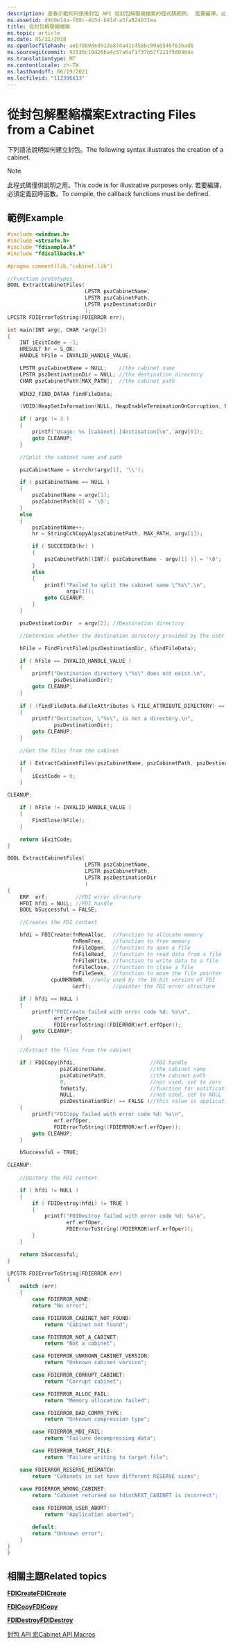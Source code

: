 ```yaml
---
description: 查看示範如何使用封包 API 從封包解壓縮檔案的程式碼範例。 若要編譯，必須定義回呼函數。
ms.assetid: d9d0e14a-f68c-4b3d-b91d-a3fa824031ea
title: 從封包解壓縮檔案
ms.topic: article
ms.date: 05/31/2018
ms.openlocfilehash: aeb7089ded913a874a41c458bc99a8546f63bad6
ms.sourcegitcommit: 91530c19d26ba4c57a6af1f37b57f211f580464e
ms.translationtype: MT
ms.contentlocale: zh-TW
ms.lasthandoff: 06/19/2021
ms.locfileid: "112396613"
---
```

# <a name="extracting-files-from-a-cabinet"></a><span data-ttu-id="316c5-104">從封包解壓縮檔案</span><span class="sxs-lookup"><span data-stu-id="316c5-104">Extracting Files from a Cabinet</span></span>

<span data-ttu-id="316c5-105">下列語法說明如何建立封包。</span><span class="sxs-lookup"><span data-stu-id="316c5-105">The following syntax illustrates the creation of a cabinet.</span></span>

> [!Note]  
> <span data-ttu-id="316c5-106">此程式碼僅供說明之用。</span><span class="sxs-lookup"><span data-stu-id="316c5-106">This code is for illustrative purposes only.</span></span> <span data-ttu-id="316c5-107">若要編譯，必須定義回呼函數。</span><span class="sxs-lookup"><span data-stu-id="316c5-107">To compile, the callback functions must be defined.</span></span>

 

## <a name="example"></a><span data-ttu-id="316c5-108">範例</span><span class="sxs-lookup"><span data-stu-id="316c5-108">Example</span></span>


```C++
#include <windows.h>
#include <strsafe.h>
#include "fdisample.h"
#include "fdicallbacks.h"

#pragma comment(lib,"cabinet.lib")

//Function prototypes
BOOL ExtractCabinetFiles(
                         LPSTR pszCabinetName, 
                         LPSTR pszCabinetPath,
                         LPSTR pszDestinationDir 
                         );
LPCSTR FDIErrorToString(FDIERROR err);

int main(INT argc, CHAR *argv[])
{
    INT iExitCode = -1;
    HRESULT hr = S_OK;
    HANDLE hFile = INVALID_HANDLE_VALUE;

    LPSTR pszCabinetName = NULL;    //the cabinet name
    LPSTR pszDestinationDir = NULL; //the destination directory
    CHAR pszCabinetPath[MAX_PATH];  //the cabinet path
    
    WIN32_FIND_DATAA findFileData;

    (VOID)HeapSetInformation(NULL, HeapEnableTerminationOnCorruption, NULL, 0);

    if ( argc != 3 )
    {
        printf("Usage: %s [cabinet] [destination]\n", argv[0]);
        goto CLEANUP;
    }

    //Split the cabinet name and path

    pszCabinetName = strrchr(argv[1], '\\');

    if ( pszCabinetName == NULL )
    {
        pszCabinetName = argv[1];
        pszCabinetPath[0] = '\0'; 
    }
    else
    {
        pszCabinetName++;
        hr = StringCchCopyA(pszCabinetPath, MAX_PATH, argv[1]);

        if ( SUCCEEDED(hr) )
        {
            pszCabinetPath[(INT)( pszCabinetName - argv[1] )] = '\0';
        }
        else
        {
            printf("Failed to split the cabinet name \"%s\".\n",
                   argv[1]);
            goto CLEANUP;
        }
    }

    pszDestinationDir  = argv[2]; //Destination directory

    //Determine whether the destination directory provided by the user exists

    hFile = FindFirstFileA(pszDestinationDir, &findFileData);

    if ( hFile == INVALID_HANDLE_VALUE )
    {
        printf("Destination directory \"%s\" does not exist.\n", 
               pszDestinationDir);
        goto CLEANUP;
    }
    
    if ( (findFileData.dwFileAttributes & FILE_ATTRIBUTE_DIRECTORY) == FALSE )
    {
        printf("Destination, \"%s\", is not a directory.\n", 
               pszDestinationDir);
        goto CLEANUP;
    }

    //Get the files from the cabinet

    if ( ExtractCabinetFiles(pszCabinetName, pszCabinetPath, pszDestinationDir) == TRUE )
    {
        iExitCode = 0;
    }

CLEANUP:

    if ( hFile != INVALID_HANDLE_VALUE )
    {
        FindClose(hFile);
    }

    return iExitCode;
}

BOOL ExtractCabinetFiles(
                         LPSTR pszCabinetName, 
                         LPSTR pszCabinetPath,
                         LPSTR pszDestinationDir 
                         )
{
    ERF  erf;         //FDI error structure
    HFDI hfdi = NULL; //FDI handle
    BOOL bSuccessful = FALSE;

    //Creates the FDI context

    hfdi = FDICreate(fnMemAlloc,  //function to allocate memory
                     fnMemFree,   //function to free memory
                     fnFileOpen,  //function to open a file
                     fnFileRead,  //function to read data from a file
                     fnFileWrite, //function to write data to a file
                     fnFileClose, //function to close a file
                     fnFileSeek,  //function to move the file pointer
              cpuUNKNOWN,  //only used by the 16-bit version of FDI
                     &erf);       //pointer the FDI error structure

    if ( hfdi == NULL )
    {
        printf("FDICreate failed with error code %d: %s\n",
               erf.erfOper,
               FDIErrorToString((FDIERROR)erf.erfOper));
        goto CLEANUP;
    }

    //Extract the files from the cabinet

    if ( FDICopy(hfdi,                        //FDI handle
                 pszCabinetName,              //the cabinet name
                 pszCabinetPath,              //the cabinet path
                 0,                           //not used, set to zero
                 fnNotify,                    //function for notifications
                 NULL,                        //not used, set to NULL
                 pszDestinationDir) == FALSE )//this value is application-specific 
    {
        printf("FDICopy failed with error code %d: %s\n",
               erf.erfOper,
               FDIErrorToString((FDIERROR)erf.erfOper));
        goto CLEANUP;
    }

    bSuccessful = TRUE;

CLEANUP:
    
    //Destory the FDI context

    if ( hfdi != NULL )
    {
        if ( FDIDestroy(hfdi) != TRUE )
        {
            printf("FDIDestroy failed with error code %d: %s\n",
                   erf.erfOper,
                   FDIErrorToString((FDIERROR)erf.erfOper));
        }
    }

    return bSuccessful;
}

LPCSTR FDIErrorToString(FDIERROR err)
{
    switch (err)
    {      
        case FDIERROR_NONE:
        return "No error";

        case FDIERROR_CABINET_NOT_FOUND:
            return "Cabinet not found";

        case FDIERROR_NOT_A_CABINET:
            return "Not a cabinet";

        case FDIERROR_UNKNOWN_CABINET_VERSION:
            return "Unknown cabinet version";

        case FDIERROR_CORRUPT_CABINET:
            return "Corrupt cabinet";

        case FDIERROR_ALLOC_FAIL:
            return "Memory allocation failed";

        case FDIERROR_BAD_COMPR_TYPE:
            return "Unknown compression type";

        case FDIERROR_MDI_FAIL:
            return "Failure decompressing data";

        case FDIERROR_TARGET_FILE:
            return "Failure writing to target file";

    case FDIERROR_RESERVE_MISMATCH:
        return "Cabinets in set have different RESERVE sizes";
            
    case FDIERROR_WRONG_CABINET:
        return "Cabinet returned on fdintNEXT_CABINET is incorrect";

        case FDIERROR_USER_ABORT:
            return "Application aborted";

        default:
        return "Unknown error";
    }
}
}
```



## <a name="related-topics"></a><span data-ttu-id="316c5-109">相關主題</span><span class="sxs-lookup"><span data-stu-id="316c5-109">Related topics</span></span>

<dl> <dt>

[<span data-ttu-id="316c5-110">**FDICreate**</span><span class="sxs-lookup"><span data-stu-id="316c5-110">**FDICreate**</span></span>](/windows/desktop/api/Fdi/nf-fdi-fdicreate)
</dt> <dt>

[<span data-ttu-id="316c5-111">**FDICopy**</span><span class="sxs-lookup"><span data-stu-id="316c5-111">**FDICopy**</span></span>](/windows/desktop/api/Fdi/nf-fdi-fdicopy)
</dt> <dt>

[<span data-ttu-id="316c5-112">**FDIDestroy**</span><span class="sxs-lookup"><span data-stu-id="316c5-112">**FDIDestroy**</span></span>](/windows/desktop/api/Fdi/nf-fdi-fdidestroy)
</dt> <dt>

[<span data-ttu-id="316c5-113">封包 API 宏</span><span class="sxs-lookup"><span data-stu-id="316c5-113">Cabinet API Macros</span></span>](cabinet-api-macros.md)
</dt> </dl>

 

 



